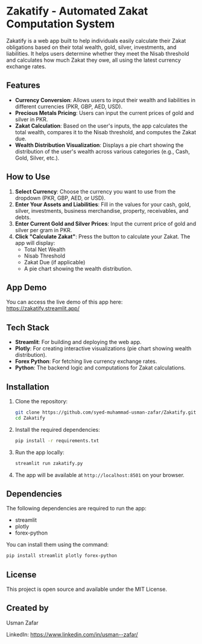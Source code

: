 # Zakatify - Automated Zakat Computation System

Zakatify is a web app built to help individuals easily calculate their Zakat obligations based on their total wealth, gold, silver, investments, and liabilities. It helps users determine whether they meet the Nisab threshold and calculates how much Zakat they owe, all using the latest currency exchange rates.

## Features

- **Currency Conversion**: Allows users to input their wealth and liabilities in different currencies (PKR, GBP, AED, USD).
- **Precious Metals Pricing**: Users can input the current prices of gold and silver in PKR.
- **Zakat Calculation**: Based on the user's inputs, the app calculates the total wealth, compares it to the Nisab threshold, and computes the Zakat due.
- **Wealth Distribution Visualization**: Displays a pie chart showing the distribution of the user's wealth across various categories (e.g., Cash, Gold, Silver, etc.).

## How to Use

1. **Select Currency**: Choose the currency you want to use from the dropdown (PKR, GBP, AED, or USD).
2. **Enter Your Assets and Liabilities**: Fill in the values for your cash, gold, silver, investments, business merchandise, property, receivables, and debts.
3. **Enter Current Gold and Silver Prices**: Input the current price of gold and silver per gram in PKR.
4. **Click "Calculate Zakat"**: Press the button to calculate your Zakat. The app will display:
    - Total Net Wealth
    - Nisab Threshold
    - Zakat Due (if applicable)
    - A pie chart showing the wealth distribution.

## App Demo

You can access the live demo of this app here: https://zakatify.streamlit.app/

## Tech Stack

- **Streamlit**: For building and deploying the web app.
- **Plotly**: For creating interactive visualizations (pie chart showing wealth distribution).
- **Forex Python**: For fetching live currency exchange rates.
- **Python**: The backend logic and computations for Zakat calculations.

## Installation

1. Clone the repository:

    ```bash
    git clone https://github.com/syed-muhammad-usman-zafar/Zakatify.git
    cd Zakatify
    ```

2. Install the required dependencies:

    ```bash
    pip install -r requirements.txt
    ```

3. Run the app locally:

    ```bash
    streamlit run zakatify.py
    ```

4. The app will be available at `http://localhost:8501` on your browser.

## Dependencies

The following dependencies are required to run the app:

- streamlit
- plotly
- forex-python

You can install them using the command:

```bash
pip install streamlit plotly forex-python
 ```

## License
This project is open source and available under the MIT License.

## Created by
Usman Zafar

LinkedIn: https://www.linkedin.com/in/usman--zafar/
